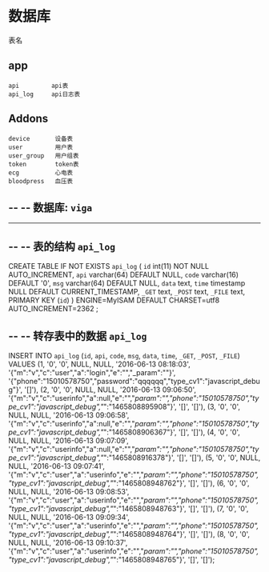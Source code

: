 # 数据库

表名

## app

    api         api表
    api_log     api日志表

## Addons

    device       设备表
    user         用户表
    user_group   用户组表
    token        token表
    ecg          心电表
    bloodpress   血压表


--
-- 数据库: `viga`
--

-- --------------------------------------------------------

--
-- 表的结构 `api_log`
--

CREATE TABLE IF NOT EXISTS `api_log` (
  `id` int(11) NOT NULL AUTO_INCREMENT,
  `api` varchar(64) DEFAULT NULL,
  `code` varchar(16) DEFAULT '0',
  `msg` varchar(64) DEFAULT NULL,
  `data` text,
  `time` timestamp NULL DEFAULT CURRENT_TIMESTAMP,
  `_GET` text,
  `_POST` text,
  `_FILE` text,
  PRIMARY KEY (`id`)
) ENGINE=MyISAM  DEFAULT CHARSET=utf8 AUTO_INCREMENT=2362 ;

--
-- 转存表中的数据 `api_log`
--

INSERT INTO `api_log` (`id`, `api`, `code`, `msg`, `data`, `time`, `_GET`, `_POST`, `_FILE`) VALUES
(1, '0', '0', NULL, NULL, '2016-06-13 08:18:03', '{"m":"v","c":"user","a":"login","e":"","_param":""}', '{"phone":"15010578750","password":"qqqqqq","type_cv1":"javascript_debug"}', '[]'),
(2, '0', '0', NULL, NULL, '2016-06-13 09:06:50', '{"m":"v","c":"userinfo","a":null,"e":"","_param":"","phone":"15010578750","type_cv1":"javascript_debug","_":"1465808895908"}', '[]', '[]'),
(3, '0', '0', NULL, NULL, '2016-06-13 09:06:58', '{"m":"v","c":"userinfo","a":null,"e":"","_param":"","phone":"15010578750","type_cv1":"javascript_debug","_":"1465808906367"}', '[]', '[]'),
(4, '0', '0', NULL, NULL, '2016-06-13 09:07:09', '{"m":"v","c":"userinfo","a":null,"e":"","_param":"","phone":"15010578750","type_cv1":"javascript_debug","_":"1465808916378"}', '[]', '[]'),
(5, '0', '0', NULL, NULL, '2016-06-13 09:07:41', '{"m":"v","c":"user","a":"userinfo","e":"","_param":"","phone":"15010578750","type_cv1":"javascript_debug","_":"1465808948762"}', '[]', '[]'),
(6, '0', '0', NULL, NULL, '2016-06-13 09:08:53', '{"m":"v","c":"user","a":"userinfo","e":"","_param":"","phone":"15010578750","type_cv1":"javascript_debug","_":"1465808948763"}', '[]', '[]'),
(7, '0', '0', NULL, NULL, '2016-06-13 09:09:34', '{"m":"v","c":"user","a":"userinfo","e":"","_param":"","phone":"15010578750","type_cv1":"javascript_debug","_":"1465808948764"}', '[]', '[]'),
(8, '0', '0', NULL, NULL, '2016-06-13 09:10:37', '{"m":"v","c":"user","a":"userinfo","e":"","_param":"","phone":"15010578750","type_cv1":"javascript_debug","_":"1465808948765"}', '[]', '[]');